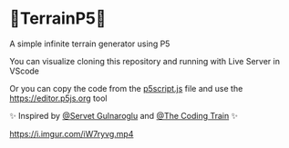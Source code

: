 # 🌵TerrainP5🌵

A simple infinite terrain generator using P5

You can visualize cloning this repository and running with Live Server in VScode

Or you can copy the code from the <a href="https://github.com/NatanBB/TerrainP5/blob/master/p5script.js">p5script.js<a/> file and use the https://editor.p5js.org tool

✨ Inspired by <a href="https://www.youtube.com/c/ServetGulnaroglu">@Servet Gulnaroglu</a> and <a href="https://www.youtube.com/c/TheCodingTrain">@The Coding Train</a> ✨

https://i.imgur.com/iW7ryvg.mp4
